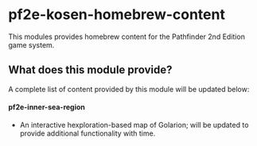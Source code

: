 # pf2e-kosen-homebrew-content

This modules provides homebrew content for the Pathfinder 2nd Edition game system.

## What does this module provide?

A complete list of content provided by this module will be updated below:

#### pf2e-inner-sea-region
- An interactive hexploration-based map of Golarion; will be updated to provide additional functionality with time.
